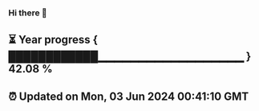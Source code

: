 ### Hi there 👋
⏳ Year progress { ████████████▁▁▁▁▁▁▁▁▁▁▁▁▁▁▁▁▁▁ } 42.08 %
---
⏰ Updated on Mon, 03 Jun 2024 00:41:10 GMT
---
